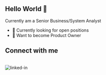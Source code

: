 ## Hello World 👋
Currently am a Senior Business/System Analyst
- 🌱 Currently looking for open positions
- 🌱  Want to become Product Owner
## Connect with me
<br>
<a href="https://www.linkedin.com/in/bulat-is-online"><img src="https://img.shields.io/badge/linkedin-%230077B5.svg?&style=for-the-badge&logo=linkedin&logoColor=white" <img align="left" alt="linked-in"></a>

